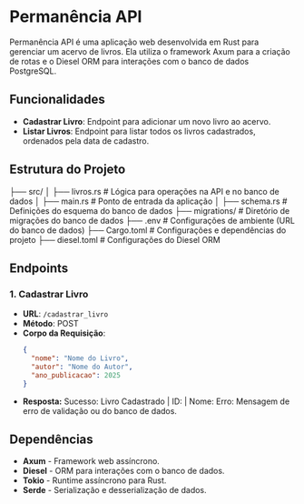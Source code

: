 # Permanência API

Permanência API é uma aplicação web desenvolvida em Rust para gerenciar um acervo de livros. Ela utiliza o framework Axum para a criação de rotas e o Diesel ORM para interações com o banco de dados PostgreSQL.

## Funcionalidades

- **Cadastrar Livro**: Endpoint para adicionar um novo livro ao acervo.
- **Listar Livros**: Endpoint para listar todos os livros cadastrados, ordenados pela data de cadastro.

## Estrutura do Projeto
├── src/ 
│ ├── livros.rs # Lógica para operações na API e no banco de dados
│ ├── main.rs # Ponto de entrada da aplicação 
│ ├── schema.rs # Definições do esquema do banco de dados 
├── migrations/ # Diretório de migrações do banco de dados 
├── .env # Configurações de ambiente (URL do banco de dados) 
├── Cargo.toml # Configurações e dependências do projeto 
├── diesel.toml # Configurações do Diesel ORM

## Endpoints

### 1. Cadastrar Livro
- **URL**: `/cadastrar_livro`
- **Método**: POST
- **Corpo da Requisição**:
  ```json
  {
    "nome": "Nome do Livro",
    "autor": "Nome do Autor",
    "ano_publicacao": 2025
  }
- **Resposta:**
   Sucesso: Livro Cadastrado | ID: <id> | Nome: <nome>
   Erro: Mensagem de erro de validação ou do banco de dados.


## Dependências
- **Axum** - Framework web assíncrono.
- **Diesel** - ORM para interações com o banco de dados.
- **Tokio** - Runtime assíncrono para Rust.
- **Serde** - Serialização e desserialização de dados.